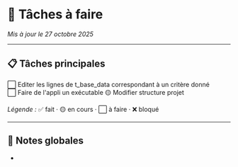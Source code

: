 # 🧾 Tâches à faire

_Mis à jour le 27 octobre 2025_

---

## 📋 Tâches principales

⬜ Editer les lignes de t_base_data correspondant à un critère donné  
⬜ Faire de l'appli un exécutable
🟡 Modifier structure projet

_Légende :_ ✅ fait · 🟡 en cours · ⬜ à faire · ❌ bloqué

---

## 🧠 Notes globales

-
